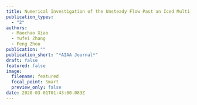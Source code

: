 ```yaml
---
title: Numerical Investigation of the Unsteady Flow Past an Iced Multi-Element Airfoil
publication_types:
  - "2"
authors:
  - Maochao Xiao
  - Yufei Zhang
  - Feng Zhou
publication: ""
publication_short: "*AIAA Journal*"
draft: false
featured: false
image:
  filename: featured
  focal_point: Smart
  preview_only: false
date: 2020-03-01T01:43:00.083Z
---
```

